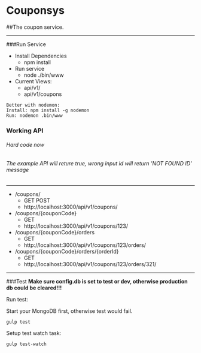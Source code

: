 # Couponsys
##The coupon service.

---
###Run Service

* Install Dependencies
  + npm install
* Run service
  + node ./bin/www
* Current Views:
  + api/v1/
  + api/v1/coupons

```
Better with nodemon:
Install: npm install -g nodemon
Run: nodemon .bin/www
```

### Working API
###### Hard code now 
###### The example API will reture true, wrong input id will return 'NOT FOUND ID' message
---
* /coupons/
  - GET POST
  - http://localhost:3000/api/v1/coupons/
* /coupons/{couponCode}
  - GET
  - http://localhost:3000/api/v1/coupons/123/
* /coupons/{couponCode}/orders
  - GET
  - http://localhost:3000/api/v1/coupons/123/orders/
* /coupons/{couponCode}/orders/{orderId}
  - GET
  - http://localhost:3000/api/v1/coupons/123/orders/321/
  
---
###Test
**Make sure config.db is set to test or dev, otherwise production db could be cleared!!!**

Run test:

Start your MongoDB first, otherwise test would fail.

```
gulp test
```

Setup test watch task:

```
gulp test-watch
```